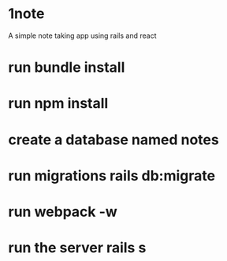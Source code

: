 # 1note
A simple note taking app using rails and react 

# run bundle install

# run npm install

# create a database named notes

# run migrations rails db:migrate

# run webpack -w

# run the server rails s


